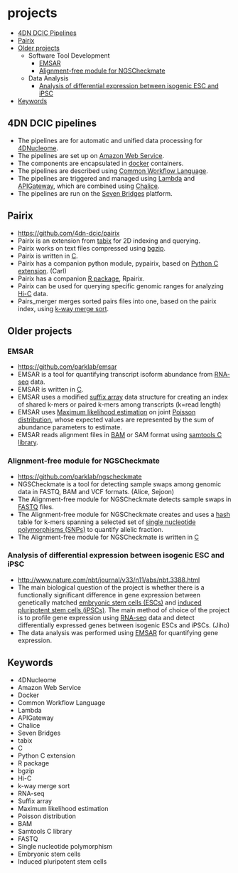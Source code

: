 # projects

* [4DN DCIC Pipelines](#4dn-dcic-pipelines)
* [Pairix](#pairix)
* [Older projects](#older-projects)
  * Software Tool Development
    * [EMSAR](#emsar)
    * [Alignment-free module for NGSCheckmate](#alignment-free-module-for-ngscheckmate)
  * Data Analysis
    * [Analysis of differential expression between isogenic ESC and iPSC](#analysis-of-differential-expression-between-isogenic-ESC-and-iPSC)
* [Keywords](#keywords)

## 4DN DCIC pipelines
* The pipelines are for automatic and unified data processing for [4DNucleome](#4dnucleome).
* The pipelines are set up on [Amazon Web Service](#amazon-web-service).
* The components are encapsulated in [docker](#docker) containers.
* The pipelines are described using [Common Workflow Language](#common-workflow-language).
* The pipelines are triggered and managed using [Lambda](#lambda) and [APIGateway](#apigateway), which are combined using [Chalice](#chalice).
* The pipelines are run on the [Seven Bridges](#seven-bridges) platform.

## Pairix
* https://github.com/4dn-dcic/pairix
* Pairix is an extension from [tabix](#tabix) for 2D indexing and querying.
* Pairix works on text files compressed using [bgzip](#bgzip).
* Pairix is written in [C](#c).
* Pairix has a companion python module, pypairix, based on [Python C extension](#python-c-extension). (Carl)
* Pairix has a companion [R package](#r-package), Rpairix.
* Pairix can be used for querying specific genomic ranges for analyzing [Hi-C](#hi-c) data.
* Pairs_merger merges sorted pairs files into one, based on the pairix index, using [k-way merge sort](#k-way-merge-sort).

## Older projects
### EMSAR
* https://github.com/parklab/emsar
* EMSAR is a tool for quantifying transcript isoform abundance from [RNA-seq](#rna-seq) data.
* EMSAR is written in [C](#c).
* EMSAR uses a modified [suffix array](#suffix-array) data structure for creating an index of shared k-mers or paired k-mers among transcripts (k=read length)
* EMSAR uses [Maximum likelihood estimation](#maximum-likelihood-estimation) on joint [Poisson distribution](#poisson-distribution), whose expected values are represented by the sum of abundance parameters to estimate.
* EMSAR reads alignment files in [BAM](#bam) or SAM format using [samtools C library](#samtools-c-library).

### Alignment-free module for NGSCheckmate
* https://github.com/parklab/ngscheckmate
* NGSCheckmate is a tool for detecting sample swaps among genomic data in FASTQ, BAM and VCF formats. (Alice, Sejoon)
* The Alignment-free module for NGSCheckmate detects sample swaps in [FASTQ](#fastq) files.
* The Alignment-free module for NGSCheckmate creates and uses a [hash](#hash) table for k-mers spanning a selected set of [single nucleotide polymorphisms (SNPs)](#single-nucleotide-polymorphism) to quantify allelic fraction.
* The Alignment-free module for NGSCheckmate is written in [C](#c)

### Analysis of differential expression between isogenic ESC and iPSC
* http://www.nature.com/nbt/journal/v33/n11/abs/nbt.3388.html
* The main biological question of the project is whether there is a functionally significant difference in gene expression between genetically matched [embryonic stem cells (ESCs)](#embryonic-stem-cells) and [induced pluripotent stem cells (iPSCs)](#induced-pluripotent-stem-cells). The main method of choice of the project is to profile gene expression using [RNA-seq](#rna-seq) data and detect differentially expressed genes between isogenic ESCs and iPSCs. (Jiho)
* The data analysis was performed using [EMSAR](#emsar) for quantifying gene expression.


## Keywords
* 4DNucleome
* Amazon Web Service
* Docker
* Common Workflow Language
* Lambda
* APIGateway
* Chalice
* Seven Bridges
* tabix
* C
* Python C extension
* R package
* bgzip
* Hi-C
* k-way merge sort
* RNA-seq
* Suffix array
* Maximum likelihood estimation
* Poisson distribution
* BAM
* Samtools C library
* FASTQ
* Single nucleotide polymorphism
* Embryonic stem cells
* Induced pluripotent stem cells
